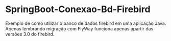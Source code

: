 # SpringBoot-Conexao-Bd-Firebird
Exemplo de  como utilizar o banco de dados firebird em uma aplicação Java. Apenas lembrando migração com FlyWay funciona apenas apartir das versões 3.0 do firebird.

